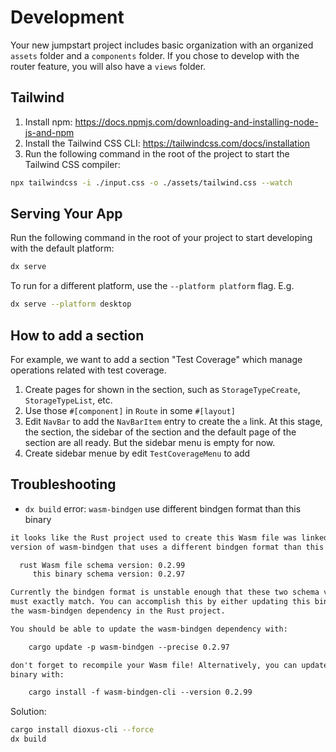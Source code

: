 # Development

Your new jumpstart project includes basic organization with an organized `assets` folder and a `components` folder. 
If you chose to develop with the router feature, you will also have a `views` folder.

## Tailwind
1. Install npm: https://docs.npmjs.com/downloading-and-installing-node-js-and-npm
2. Install the Tailwind CSS CLI: https://tailwindcss.com/docs/installation
3. Run the following command in the root of the project to start the Tailwind CSS compiler:

```bash
npx tailwindcss -i ./input.css -o ./assets/tailwind.css --watch
```

## Serving Your App

Run the following command in the root of your project to start developing with the default platform:

```bash
dx serve
```

To run for a different platform, use the `--platform platform` flag. E.g.
```bash
dx serve --platform desktop
```

## How to add a section  

For example, we want to add a section "Test Coverage" which manage operations related with test coverage.

1. Create pages for shown in the section, such as `StorageTypeCreate`, `StorageTypeList`, etc.
2. Use those `#[component]` in `Route` in some `#[layout]`
3. Edit `NavBar` to add the `NavBarItem` entry to create the `a` link. At this stage, the section, the sidebar of the section 
   and the default page of the section are all ready. But the sidebar menu is empty for now. 
4. Create sidebar menue by edit `TestCoverageMenu` to add 


## Troubleshooting 

- `dx build` error: `wasm-bindgen` use different bindgen format than this binary

```txt
it looks like the Rust project used to create this Wasm file was linked against
version of wasm-bindgen that uses a different bindgen format than this binary:

  rust Wasm file schema version: 0.2.99
     this binary schema version: 0.2.97

Currently the bindgen format is unstable enough that these two schema versions
must exactly match. You can accomplish this by either updating this binary or
the wasm-bindgen dependency in the Rust project.

You should be able to update the wasm-bindgen dependency with:

    cargo update -p wasm-bindgen --precise 0.2.97

don't forget to recompile your Wasm file! Alternatively, you can update the
binary with:

    cargo install -f wasm-bindgen-cli --version 0.2.99
```

Solution: 

```sh
cargo install dioxus-cli --force
dx build
```